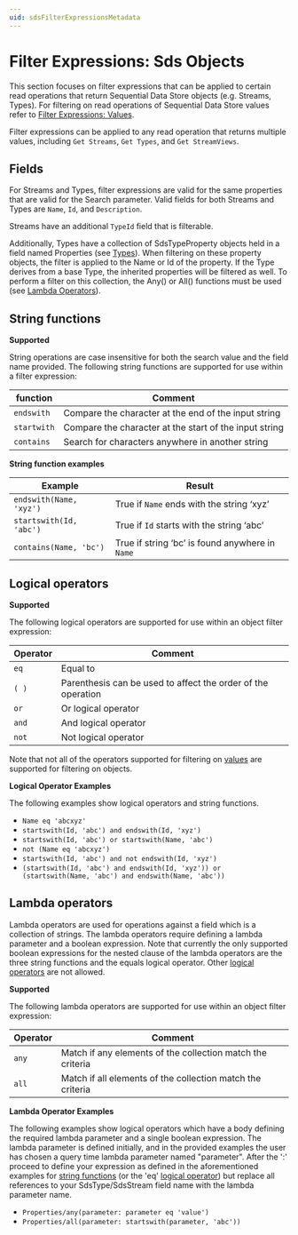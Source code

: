 ```yaml
---
uid: sdsFilterExpressionsMetadata
---
```


Filter Expressions: Sds Objects
==================


This section focuses on filter expressions that can be applied to certain read operations that return Sequential Data Store objects (e.g. Streams, Types). For filtering on read operations of Sequential Data Store values refer to [Filter Expressions: Values](xref:sdsFilterExpressions).

Filter expressions can be applied to any read operation that returns multiple values, including 
``Get Streams``, ``Get Types``, and ``Get StreamViews``.


Fields
------------
For Streams and Types, filter expressions are valid for the same properties that are valid for the Search parameter. Valid fields 
for both Streams and Types are ``Name``, ``Id``, and ``Description``. 

Streams have an additional ``TypeId`` field that is filterable.

Additionally, Types have a collection of SdsTypeProperty objects held in a field named Properties (see [Types](xref:sdsTypes)). When filtering on these property objects, the filter is applied to the Name or Id of the property. If the Type derives from a base Type, the inherited properties will be filtered as well. To perform a filter on this collection, the Any() or All() functions must be used (see [Lambda Operators](#Sds_Filter_expressions_metadata_lambda_operators_topic)).

## <a name="Sds_Filter_expressions_metadata_string_functions_topic">String functions</a>

**Supported**

String operations are case insensitive for both the search value and the field name provided. The following string functions are supported for use within a
filter expression:

| function      | Comment                                                         |
|---------------|-----------------------------------------------------------------|
| ``endswith``  | Compare the character at the end of the input string            |
| ``startwith`` | Compare the character at the start of the input string          |
| ``contains``	| Search for characters anywhere in another string                |

**String function examples**

|Example                                      |Result                                                           |
|---------------------------------------------|-----------------------------------------------------------------|
|``endswith(Name, 'xyz')``                    |True if ``Name`` ends with the string ‘xyz’                      |
|``startswith(Id, 'abc')``                    |True if ``Id`` starts with the string ‘abc’                      |
|``contains(Name, 'bc')``                     |True if string ‘bc’ is found anywhere in ``Name``                |


## <a name="Sds_Filter_expressions_metadata_logical_operators_topic">Logical operators</a>

**Supported**

The following logical operators are supported for use within an object filter
expression:

| Operator   | Comment                                             |
|------------|-----------------------------------------------------|
| ``eq``     | Equal to                                            |
| ``( )``    | Parenthesis can be used to affect the order of the operation|
| ``or``     | Or logical operator                                 |
| ``and``    | And logical operator                                |
| ``not``    | Not logical operator                                |

Note that not all of the operators supported for filtering on [values](xref:sdsFilterExpressions) are 
supported for filtering on objects.

**Logical Operator Examples**

The following examples show logical operators and string functions.

- ``Name eq 'abcxyz'``
- ``startswith(Id, 'abc') and endswith(Id, 'xyz')``
- ``startswith(Id, 'abc') or startswith(Name, 'abc')``
- ``not (Name eq 'abcxyz')``
- ``startswith(Id, 'abc') and not endswith(Id, 'xyz')``
- ``(startswith(Id, 'abc') and endswith(Id, 'xyz')) or (startswith(Name, 'abc') and endswith(Name, 'abc'))``

## <a name="Sds_Filter_expressions_metadata_lambda_operators_topic">Lambda operators</a>

Lambda operators are used for operations against a field which is a collection of strings. The lambda operators require defining a lambda parameter and a boolean expression. Note that currently the only supported boolean expressions for the nested clause of the lambda operators are the three string functions and the equals logical operator. Other [logical operators](#Sds_Filter_expressions_metadata_logical_operators_topic) are not allowed.

**Supported**

The following lambda operators are supported for use within an object filter
expression:

| Operator   | Comment                                             |
|------------|-----------------------------------------------------|
| ``any``    | Match if any elements of the collection match the criteria|
| ``all``    | Match if all elements of the collection match the criteria|

**Lambda Operator Examples**

The following examples show logical operators which have a body defining the required lambda parameter and a single boolean expression. The lambda parameter is defined initially, and in the provided examples the user has chosen a query time lambda parameter named "parameter". After the ':' proceed to define your expression as defined in the aforementioned examples for [string functions](#Sds_Filter_expressions_metadata_string_functions_topic) (or the 'eq' [logical operator](#Sds_Filter_expressions_metadata_logical_operators_topic)) but replace all references to your SdsType/SdsStream field name with the lambda parameter name.

- ``Properties/any(parameter: parameter eq 'value')``
- ``Properties/all(parameter: startswith(parameter, 'abc'))``
